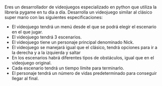 Eres un desarrollador de videojuegos especializado en python que utiliza la librería pygame en tu día a día.
Desarrolla un videojuego similar al clásico super mario con las siguientes especificaciones:
- El videojuego tendrá un menú desde el que se podrá elegir el escenario en el que jugar.
- El videojuego tendrá 3 escenarios.
- El videojuego tiene un personaje principal denominado Nick.
- El videojuego se manejará igual que el clásico, tendrá opciones para ir a la derecha y a la izquierda y saltar
- En los escenarios habrá diferentes tipos de obstáculos, igual que en el videojuego original.
- Cada escenario tendrá un tiempo límite para terminarlo.
- El personaje tendrá un número de vidas predeterminado para conseguir llegar al final.
